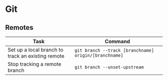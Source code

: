 # Git

## Remotes

|Task   |Command   |
|-------|----------|
|Set up a local branch to track an existing remote|`git branch --track [branchname] origin/[branchname]`|
|Stop tracking a remote branch|`git branch --unset-upstream`|